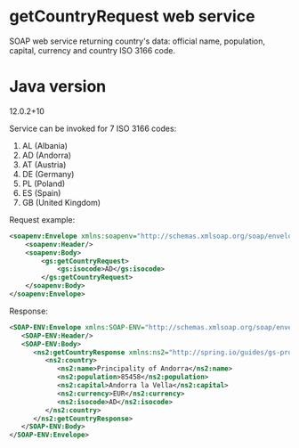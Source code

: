 # getCountryRequest web service  
SOAP web service returning country's data: official name, population, capital, currency and country ISO 3166 code.
# Java version  
12.0.2+10

Service can be invoked for 7 ISO 3166 codes:
1. AL (Albania)
2. AD (Andorra)
3. AT (Austria)
4. DE (Germany)
5. PL (Poland)
6. ES (Spain)
7. GB (United Kingdom)

Request example:
```xml
<soapenv:Envelope xmlns:soapenv="http://schemas.xmlsoap.org/soap/envelope/" xmlns:gs="http://spring.io/guides/gs-producing-web-service">
    <soapenv:Header/>
    <soapenv:Body>
        <gs:getCountryRequest>
            <gs:isocode>AD</gs:isocode>
        </gs:getCountryRequest>
    </soapenv:Body>
</soapenv:Envelope>
```
Response:
```xml
<SOAP-ENV:Envelope xmlns:SOAP-ENV="http://schemas.xmlsoap.org/soap/envelope/">
   <SOAP-ENV:Header/>
   <SOAP-ENV:Body>
      <ns2:getCountryResponse xmlns:ns2="http://spring.io/guides/gs-producing-web-service">
         <ns2:country>
            <ns2:name>Principality of Andorra</ns2:name>
            <ns2:population>85458</ns2:population>
            <ns2:capital>Andorra la Vella</ns2:capital>
            <ns2:currency>EUR</ns2:currency>
            <ns2:isocode>AD</ns2:isocode>
         </ns2:country>
      </ns2:getCountryResponse>
   </SOAP-ENV:Body>
</SOAP-ENV:Envelope>
```